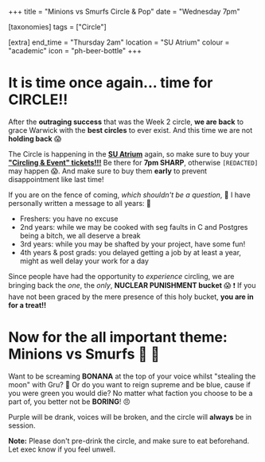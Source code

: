 +++
title = "Minions vs Smurfs Circle & Pop"
date = "Wednesday 7pm"

[taxonomies]
tags = ["Circle"]

[extra]
end_time = "Thursday 2am"
location = "SU Atrium"
colour = "academic"
icon = "ph-beer-bottle"
+++

# It is time once again... time for CIRCLE!!

After the **outraging success** that was the Week 2 circle, **we are back** to grace Warwick with the **best circles** to ever exist. And this time we are not **holding back** 😱

The Circle is happening in the **[SU Atrium](https://campus.warwick.ac.uk/search/623c885f421e6f5928c0c7d1?projectId=warwick)** again, so make sure to buy your **["Circling & Event" tickets!!!](https://tickets.warwicksu.com/ents/event/25645/)** Be there for **7pm SHARP**, otherwise `[REDACTED]` may happen 😱. And make sure to buy them **early** to prevent disappointment like last time!

If you are on the fence of coming, *which shouldn't be a question*, 🤔 I have personally written a message to all years: 📝
- Freshers: you have no excuse
- 2nd years: while we may be cooked with seg faults in C and Postgres being a bitch, we all deserve a break
- 3rd years: while you may be shafted by your project, have some fun!
- 4th years & post grads: you delayed getting a job by at least a year, might as well delay your work for a day

Since people have had the opportunity to *experience* circling, we are bringing back the *one*, the *only*, **NUCLEAR PUNISHMENT bucket** 😱 ❗ If you have not been graced by the mere presence of this holy bucket, **you are in for a treat!!**

# Now for the all important theme: **__Minions vs Smurfs__** 🍌 🔵 

Want to be screaming **BONANA** at the top of your voice whilst "stealing the moon" with Gru? 🌚 Or do you want to reign supreme and be blue, cause if you were green you would die?
No matter what faction you choose to be a part of, you better not be **BORING**! 😠 

Purple will be drank, voices will be broken, and the circle will **always** be in session.

**Note:** Please don't pre-drink the circle, and make sure to eat beforehand. Let exec know if you feel unwell.